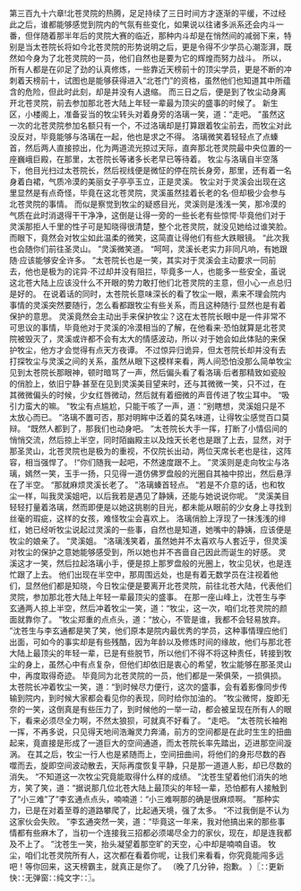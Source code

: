 第三百九十六章!北苍灵院的热腾，足足持续了三日时间方才逐渐的平缓，不过经此之后，谁都能够感觉到院内的气氛有些变化，如果说以往诸多派系还会内斗一番，但伴随着那半年后的灵院大赛的临近，那种内斗却是在悄然间的减弱下来，特别是当太苍院长将如今北苍灵院的形势说明之后，更是令得不少学员心潮澎湃，既然如今身为了北苍灵院的一员，他们自然也是要为它的辉煌而努力战斗。
所以，所有人都是在卯足了劲的认真修炼，一些靠近天榜前十的顶尖学员，更是不断的冲刺着天榜前十，试图也是能够获得进入“北苍门”的资格，虽然他们也知道其中所蕴含的危险，但此时此刻，却是并没有人退缩。
而三日之后，便是到了牧尘动身离开北苍灵院，前去参加那北苍大陆上年轻一辈最为顶尖的盛事的时候了。
新生区，小楼阁上，准备妥当的牧尘转头对着身旁的洛璃一笑，道：“走吧。
”虽然这一次的北苍灵院参加名额只有一个，不过洛璃却是打算跟着牧尘前去，而牧尘对此没反对，毕竟能够与洛璃在一起，他也是求之不得。
洛璃微笑着轻轻点了点螓首，然后两人直接掠出，化为两道流光掠过天际，直奔那北苍灵院最中央位置的一座巍峨巨殿，在那里，太苍院长等诸多长老早已等待着。
牧尘与洛璃自半空落下，他目光扫过太苍院长，然后视线便是微怔的停在院长身旁，那里，还有着一名身着白裙，气质冷漠的美丽女子亭亭玉立，正是灵溪。
牧尘对于灵溪会出现在这里显然是有点奇怪，毕竟在这北苍灵院，灵溪虽然挂着长老的名·但却极少会参与北苍灵院的事情。
而似是察觉到牧尘的疑惑目光，灵溪则是浅浅一笑，那冷漠的气质在此时消退得干干净净，这倒是让得一旁的一些长老有些惊愕·毕竟他们对于灵溪那拒人千里的性子可是知晓得很清楚，整个北苍灵院，就没见她给过谁笑脸。
而眼下，竟然会对牧尘如此温柔的微笑，这简直让得他们有些大跌眼镜。
“此次我也会随你们前往圣灵山。
”灵溪微笑道。
“呵呵，灵溪长老实力非同凡响，有她跟随·应该能够安全许多。
”太苍院长也是一笑，其实对于灵溪会主动要求一同前去，他也是极为的诧异·不过却并没有阻拦，毕竟多一人，也能多一些安全，虽说这北苍大陆上应该没什么不开眼的势力敢打他们北苍灵院的主意，但小心一点总归是好的。
在说着话的同时，太苍院长意味深长的看了牧尘一眼，素来不理会院内事情的灵溪突然要随行，怎么看都跟牧尘有些关系，而且这种随行·显然也是有着保护的意思。
灵溪竟然会主动出手来保护牧尘？这在太苍院长眼中是一件非常不可思议的事情，毕竟他对于灵溪的冷漠相当的了解，在他看来·恐怕就算是北苍灵院被毁灭了，灵溪或许都不会有太大的情感波动，所以·对于她会如此体贴的来保护牧尘，他方才会觉得有点天方夜谭。
不过惊异归诡异，但太苍院长却并没有去打探牧尘与灵溪之间的关系，虽然从眼下这模样来看，两人间恐怕没那么简单牧尘见到太苍院长那眼神，顿时暗骂了一声，然后偏头看了看洛璃·后者那精致如瓷般的俏脸上，依旧宁静·甚至在见到灵溪美目望来时，还与其微微一笑，只不过，在其微微偏头的时候，少女红唇微动，然后就有着细微的声音传进了牧尘耳中。
“吸引力蛮大的嘛。
”牧尘有点尴尬，只能干咳了一声，道：“别瞎想，灵溪姐只是不太放心而已。
”洛璃不置可否，那对明眸中泛着的莫名味道，让得牧尘感觉百口莫辩。
“既然人都到了，那我们也动身吧。
”太苍院长大手一挥，打断了小情侣间的悄悄交流，然后掠上半空，同时陌幽殿主以及烛天长老也是跟了上去，显然，对于那圣灵山，北苍灵院也是极为的重视，不仅院长出动，两位天席长老也是往，这阵容，相当强悍了。
!“你们随我一起吧，不然速度跟不上。
”灵溪则是走向牧尘与洛璃，嫣然一笑，玉手一扬，只见得一道仿佛罗盘般的光圈自其袖中掠出，然后悬浮在了半空。
“那就麻烦灵溪长老了。
”洛璃螓首轻点。
“若是不介意的话，也和牧尘一样，叫我灵溪姐吧，以后我若是遇见了静姨，还能与她说说你呢。
”灵溪美目轻轻打量着洛璃，然而即便是以她这挑剔的目光，都未能从眼前的少女身上寻找到丝毫的瑕疵，这样的女孩，难怪牧尘会喜欢上。
洛璃俏脸上浮现了一抹浅浅的绯红，她已经听牧尘说起过灵溪的一些事，自然也是知道，她嘴中的静姨，应该便是牧尘的娘亲了。
“灵溪姐。
”洛璃浅笑着，虽然她并不太喜欢与人套近乎，但灵溪对牧尘的保护之意她能够感受到，所以她也并不吝啬自己因此而诞生的好感。
灵溪这才一笑，然后拉起洛璃小手，便是掠上那罗盘般的光圈上，牧尘见状，也是连忙跟了上去。
他们出现在半空中，那周围远处，也是有着无数学员在注视着他们，显然他们都是知晓，今日牧尘便是要离开北苍灵院，前往北苍大陆，代表他们灵院，参加那北苍大陆上年轻一辈最顶尖的盛事。
在那一座山峰上，沈苍生与李玄通两人掠上半空，然后冲着牧尘一笑，道：“牧尘，这一次，咱们北苍灵院的颜面就靠你了。
”牧尘郑重的点点头，道：“放心，不管是谁，我都不会轻易放弃。
”沈苍生与李玄通都是笑了笑，他们原本是院内最优秀的学员，这种事情理应他们出面，可如今的事实却是有些残酷，因为年龄以及修炼时间的缘故，他们与那北苍大陆上最顶尖的年轻一辈，已是有些脱节，所以他们不得不将这种责任，转接到牧尘的身上，虽然心中有点复杂，但他们却依旧是衷心的希望，牧尘能够在那圣灵山中，再度取得奇迹。
毕竟同为北苍灵院的一员，他们都是一荣俱荣，一损俱损。
太苍院长冲着牧尘一笑，道：“到时候尽力便行，这次的盛事，会有着影像同步传输到院内，到时候大家都会看见你的表现，同时给你加油的。
”牧尘微愕，旋即无奈的一笑，这倒真是有些压力了，到时候他的一举一动，都会被呈现在所有人的眼下，看来必须尽全力啊，不然太狼狈，可就真不好看了。
“走吧。
”太苍院长袖袍一挥，不再多说，只见得天地间浩瀚灵力奔涌，前方的空间都是在此时生生的扭曲起来，竟直接是形成了一道巨大的空间通道，而太苍院长率先踏出，迈进那空间漩涡。
在其之后，牧尘一行人也是紧随而上，空间扭曲间，将他们的身形尽数的吞噬而去，旋即空间波动散去，天际再度恢复平静，只是那一道道人影，却已尽数的消失。
“不知道这一次牧尘究竟能取得什么样的成绩。
”沈苍生望着他们消失的地方，笑了笑，道：“据说那几位北苍大陆上最顶尖的年轻一辈，恐怕都有人接触到了“小三难”了”李玄通点点头，喃喃道：“小三难啊那的确是很麻烦啊。
”那种实力，已是在对着至尊的道路攀爬了，比起通天境，强了太多。
“不过我倒是不认为这家伙会失败。
”李玄通突然一笑，道：“毕竟这一年来，我对他搞出来的那些事情都有些麻木了，当初一个连接我三招都必须竭尽全力的家伙，现在，却是连我都及不上了。
”沈苍生一笑，抬头凝望着那空旷的天空，心中却是喃喃自语。
牧尘，咱们北苍灵院所有人，这次都在看着你呢，让我们来看看，你究竟能闯多远吧！等你回来，这天榜霸主，就真正是你了。
（晚了几分钟，抱歉。
）〖∷更新快∷无弹窗∷纯文字∷〗。
